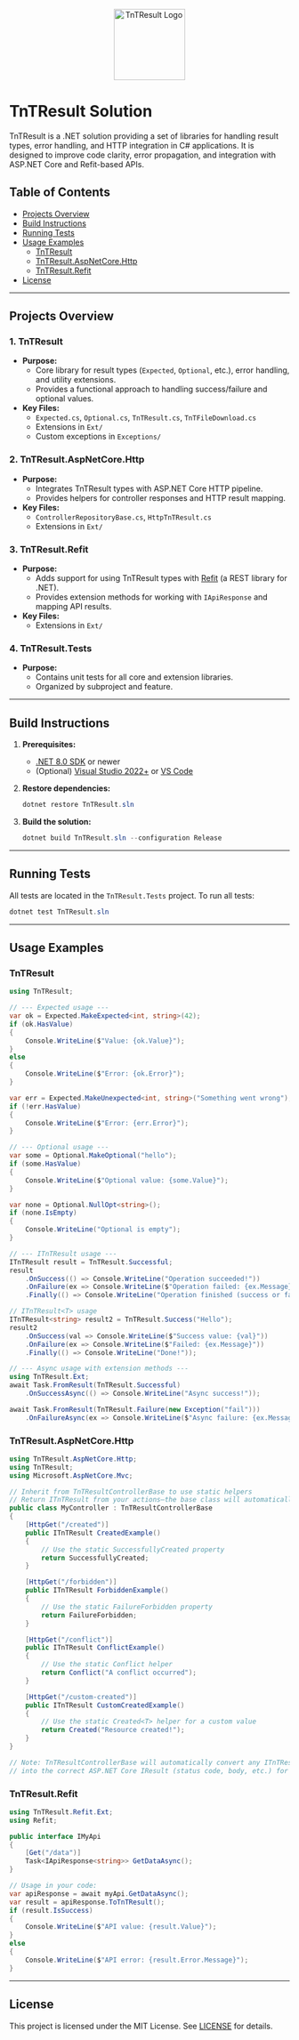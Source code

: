 
<p align="center">
  <img src="Logo.png" alt="TnTResult Logo" width="128" height="128" />
</p>

# TnTResult Solution

TnTResult is a .NET solution providing a set of libraries for handling result types, error handling, and HTTP integration in C# applications. It is designed to improve code clarity, error propagation, and integration with ASP.NET Core and Refit-based APIs.

## Table of Contents
- [Projects Overview](#projects-overview)
- [Build Instructions](#build-instructions)
- [Running Tests](#running-tests)
- [Usage Examples](#usage-examples)
  - [TnTResult](#tntresult)
  - [TnTResult.AspNetCore.Http](#tntresultaspnetcorehttp)
  - [TnTResult.Refit](#tntresultrefit)
- [License](#license)

---

## Projects Overview

### 1. TnTResult
- **Purpose:**
  - Core library for result types (`Expected`, `Optional`, etc.), error handling, and utility extensions.
  - Provides a functional approach to handling success/failure and optional values.
- **Key Files:**
  - `Expected.cs`, `Optional.cs`, `TnTResult.cs`, `TnTFileDownload.cs`
  - Extensions in `Ext/`
  - Custom exceptions in `Exceptions/`

### 2. TnTResult.AspNetCore.Http
- **Purpose:**
  - Integrates TnTResult types with ASP.NET Core HTTP pipeline.
  - Provides helpers for controller responses and HTTP result mapping.
- **Key Files:**
  - `ControllerRepositoryBase.cs`, `HttpTnTResult.cs`
  - Extensions in `Ext/`

### 3. TnTResult.Refit
- **Purpose:**
  - Adds support for using TnTResult types with [Refit](https://github.com/reactiveui/refit) (a REST library for .NET).
  - Provides extension methods for working with `IApiResponse` and mapping API results.
- **Key Files:**
  - Extensions in `Ext/`

### 4. TnTResult.Tests
- **Purpose:**
  - Contains unit tests for all core and extension libraries.
  - Organized by subproject and feature.

---

## Build Instructions

1. **Prerequisites:**
   - [.NET 8.0 SDK](https://dotnet.microsoft.com/en-us/download/dotnet/8.0) or newer
   - (Optional) [Visual Studio 2022+](https://visualstudio.microsoft.com/) or [VS Code](https://code.visualstudio.com/)

2. **Restore dependencies:**
   ```powershell
   dotnet restore TnTResult.sln
   ```

3. **Build the solution:**
   ```powershell
   dotnet build TnTResult.sln --configuration Release
   ```

---

## Running Tests

All tests are located in the `TnTResult.Tests` project. To run all tests:

```powershell
dotnet test TnTResult.sln
```

---

## Usage Examples

### TnTResult

```csharp
using TnTResult;

// --- Expected usage ---
var ok = Expected.MakeExpected<int, string>(42);
if (ok.HasValue)
{
    Console.WriteLine($"Value: {ok.Value}");
}
else
{
    Console.WriteLine($"Error: {ok.Error}");
}

var err = Expected.MakeUnexpected<int, string>("Something went wrong");
if (!err.HasValue)
{
    Console.WriteLine($"Error: {err.Error}");
}

// --- Optional usage ---
var some = Optional.MakeOptional("hello");
if (some.HasValue)
{
    Console.WriteLine($"Optional value: {some.Value}");
}

var none = Optional.NullOpt<string>();
if (none.IsEmpty)
{
    Console.WriteLine("Optional is empty");
}

// --- ITnTResult usage ---
ITnTResult result = TnTResult.Successful;
result
    .OnSuccess(() => Console.WriteLine("Operation succeeded!"))
    .OnFailure(ex => Console.WriteLine($"Operation failed: {ex.Message}"))
    .Finally(() => Console.WriteLine("Operation finished (success or failure)"));

// ITnTResult<T> usage
ITnTResult<string> result2 = TnTResult.Success("Hello");
result2
    .OnSuccess(val => Console.WriteLine($"Success value: {val}"))
    .OnFailure(ex => Console.WriteLine($"Failed: {ex.Message}"))
    .Finally(() => Console.WriteLine("Done!"));

// --- Async usage with extension methods ---
using TnTResult.Ext;
await Task.FromResult(TnTResult.Successful)
    .OnSuccessAsync(() => Console.WriteLine("Async success!"));

await Task.FromResult(TnTResult.Failure(new Exception("fail")))
    .OnFailureAsync(ex => Console.WriteLine($"Async failure: {ex.Message}"));
```

### TnTResult.AspNetCore.Http

```csharp
using TnTResult.AspNetCore.Http;
using TnTResult;
using Microsoft.AspNetCore.Mvc;

// Inherit from TnTResultControllerBase to use static helpers
// Return ITnTResult from your actions—the base class will automatically convert it to an appropriate IResult for ASP.NET Core.
public class MyController : TnTResultControllerBase
{
    [HttpGet("/created")]
    public ITnTResult CreatedExample()
    {
        // Use the static SuccessfullyCreated property
        return SuccessfullyCreated;
    }

    [HttpGet("/forbidden")]
    public ITnTResult ForbiddenExample()
    {
        // Use the static FailureForbidden property
        return FailureForbidden;
    }

    [HttpGet("/conflict")]
    public ITnTResult ConflictExample()
    {
        // Use the static Conflict helper
        return Conflict("A conflict occurred");
    }

    [HttpGet("/custom-created")]
    public ITnTResult CustomCreatedExample()
    {
        // Use the static Created<T> helper for a custom value
        return Created("Resource created!");
    }
}

// Note: TnTResultControllerBase will automatically convert any ITnTResult returned from your action
// into the correct ASP.NET Core IResult (status code, body, etc.) for the HTTP response.
```

### TnTResult.Refit

```csharp
using TnTResult.Refit.Ext;
using Refit;

public interface IMyApi
{
    [Get("/data")]
    Task<IApiResponse<string>> GetDataAsync();
}

// Usage in your code:
var apiResponse = await myApi.GetDataAsync();
var result = apiResponse.ToTnTResult();
if (result.IsSuccess)
{
    Console.WriteLine($"API value: {result.Value}");
}
else
{
    Console.WriteLine($"API error: {result.Error.Message}");
}
```

---

## License

This project is licensed under the MIT License. See [LICENSE](LICENSE) for details.
